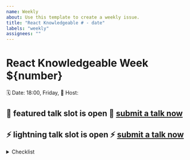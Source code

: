 ```yaml
---
name: Weekly
about: Use this template to create a weekly issue.
title: "React Knowledgeable # - date"
labels: "weekly"
assignees: ""
---
```


# React Knowledgeable Week \${number}

🗓 Date: 18:00, Friday,
🦄 Host:
<!-- 🗺 Location: Shopee Building - Level 1 Esplanade 1 event room -->
<!-- 🎙 Open slot for talk: -->

🌟 featured talk slot is open 🌟 [submit a talk now](https://github.com/Shopee/shopee-react-knowledgeable/issues/new?assignees=&labels=talk&template=talk.md&title=%F0%9F%91%BE)
---


⚡️ lightning talk slot is open ⚡️  [submit a talk now](https://github.com/Shopee/shopee-react-knowledgeable/issues/new?assignees=&labels=talk&template=talk.md&title=%F0%9F%91%BE)
---



<details>
 <summary>Checklist</summary>

- [ ] submitted request for cafe booking
- [ ] venue confirmed & additional booking cancelled
- [ ] updated cal inv information (content / venue)

</details>
